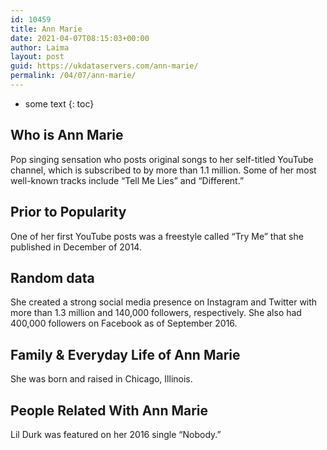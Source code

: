 ```yaml
---
id: 10459
title: Ann Marie
date: 2021-04-07T08:15:03+00:00
author: Laima
layout: post
guid: https://ukdataservers.com/ann-marie/
permalink: /04/07/ann-marie/
---
```


* some text
{: toc}


## Who is Ann Marie
                  
                  
                  
Pop singing sensation who posts original songs to her self-titled YouTube channel, which is subscribed to by more than 1.1 million. Some of her most well-known tracks include &#8220;Tell Me Lies&#8221; and &#8220;Different.&#8221;
                  
              
            
              
            
                
                
                
## Prior to Popularity
                  
                  
                  
One of her first YouTube posts was a freestyle called &#8220;Try Me&#8221; that she published in December of 2014.
                  
              
            
              
            
                
                
                
## Random data
                  
                  
                  
She created a strong social media presence on Instagram and Twitter with more than 1.3 million and 140,000 followers, respectively. She also had 400,000 followers on Facebook as of September 2016.
                  
              
            
              
            
                
                
                
## Family & Everyday Life of Ann Marie
                  
                  
                  
She was born and raised in Chicago, Illinois.
                  
              
            
              
            
                
                
                
## People Related With Ann Marie
                  
                  
                  
Lil Durk was featured on her 2016 single &#8220;Nobody.&#8221;
                  
              
            
              
            
                
              
            
              
              
            
            
              
            
          
          
          